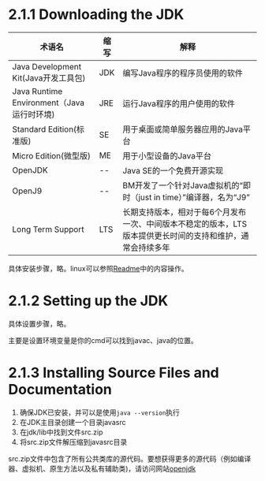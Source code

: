 # 2.1.1 Downloading the JDK

术语名|缩写|解释
---|---|---
Java Development Kit(Java开发工具包)|JDK|编写Java程序的程序员使用的软件
Java Runtime Environment（Java运行时环境)|JRE|运行Java程序的用户使用的软件
Standard Edition(标准版)|SE|用于桌面或简单服务器应用的Java平台
Micro Edition(微型版)|ME|用于小型设备的Java平台
OpenJDK|--|Java SE的一个免费开源实现
OpenJ9|--|BM开发了一个针对Java虚拟机的“即时（just in time）”编译器，名为“J9”
Long Term Support|LTS|长期支持版本，相对于每6个月发布一次、中间版本不稳定的版本，LTS版本提供更长时间的支持和维护，通常会持续多年

具体安装步骤，略。linux可以参照[Readme](../../Readme.md#编译器安装与选择)中的内容操作。

# 2.1.2 Setting up the JDK
具体设置步骤，略。

主要是设置环境变量是你的cmd可以找到javac、java的位置。

# 2.1.3 Installing Source Files and Documentation

1. 确保JDK已安装，并可以是使用`java --version`执行
2. 在JDK主目录创建一个目录javasrc
3. 在jdk/lib中找到文件src.zip
4. 将src.zip文件解压缩到javasrc目录

src.zip文件中包含了所有公共类库的源代码。要想获得更多的源代码（例如编译器、虚拟机、原生方法以及私有辅助类)，请访问网站[openjdk](http://openjdk.java.net)
